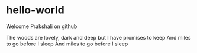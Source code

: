 # hello-world
Welcome Prakshali on github

The woods are lovely, dark and deep
but I have promises to keep
And miles to go before I sleep
And miles to go before I sleep
